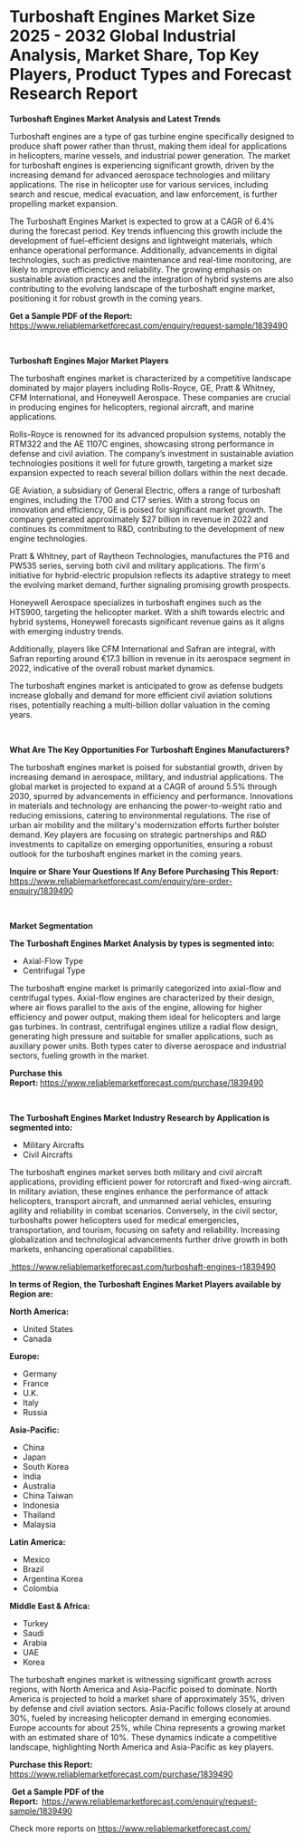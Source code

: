 <p><h1>Turboshaft Engines Market Size 2025 - 2032 Global Industrial Analysis, Market Share, Top Key Players, Product Types and Forecast Research Report</h1></p><p><strong>Turboshaft Engines Market Analysis and Latest Trends</strong></p>
<p><p>Turboshaft engines are a type of gas turbine engine specifically designed to produce shaft power rather than thrust, making them ideal for applications in helicopters, marine vessels, and industrial power generation. The market for turboshaft engines is experiencing significant growth, driven by the increasing demand for advanced aerospace technologies and military applications. The rise in helicopter use for various services, including search and rescue, medical evacuation, and law enforcement, is further propelling market expansion.</p><p>The Turboshaft Engines Market is expected to grow at a CAGR of 6.4% during the forecast period. Key trends influencing this growth include the development of fuel-efficient designs and lightweight materials, which enhance operational performance. Additionally, advancements in digital technologies, such as predictive maintenance and real-time monitoring, are likely to improve efficiency and reliability. The growing emphasis on sustainable aviation practices and the integration of hybrid systems are also contributing to the evolving landscape of the turboshaft engine market, positioning it for robust growth in the coming years.</p></p>
<p><strong>Get a Sample PDF of the Report:&nbsp;</strong> <a href="https://www.reliablemarketforecast.com/enquiry/request-sample/1839490?utm_campaign=1833&utm_medium=2&utm_source=Github&utm_content=ia&utm_term=10042025&utm_id=turboshaft-engines">https://www.reliablemarketforecast.com/enquiry/request-sample/1839490</a></p>
<p>&nbsp;</p>
<p><strong>Turboshaft Engines Major Market Players</strong></p>
<p><p>The turboshaft engines market is characterized by a competitive landscape dominated by major players including Rolls-Royce, GE, Pratt & Whitney, CFM International, and Honeywell Aerospace. These companies are crucial in producing engines for helicopters, regional aircraft, and marine applications.</p><p>Rolls-Royce is renowned for its advanced propulsion systems, notably the RTM322 and the AE 1107C engines, showcasing strong performance in defense and civil aviation. The company’s investment in sustainable aviation technologies positions it well for future growth, targeting a market size expansion expected to reach several billion dollars within the next decade.</p><p>GE Aviation, a subsidiary of General Electric, offers a range of turboshaft engines, including the T700 and CT7 series. With a strong focus on innovation and efficiency, GE is poised for significant market growth. The company generated approximately $27 billion in revenue in 2022 and continues its commitment to R&D, contributing to the development of new engine technologies.</p><p>Pratt & Whitney, part of Raytheon Technologies, manufactures the PT6 and PW535 series, serving both civil and military applications. The firm's initiative for hybrid-electric propulsion reflects its adaptive strategy to meet the evolving market demand, further signaling promising growth prospects.</p><p>Honeywell Aerospace specializes in turboshaft engines such as the HTS900, targeting the helicopter market. With a shift towards electric and hybrid systems, Honeywell forecasts significant revenue gains as it aligns with emerging industry trends.</p><p>Additionally, players like CFM International and Safran are integral, with Safran reporting around €17.3 billion in revenue in its aerospace segment in 2022, indicative of the overall robust market dynamics.</p><p>The turboshaft engines market is anticipated to grow as defense budgets increase globally and demand for more efficient civil aviation solutions rises, potentially reaching a multi-billion dollar valuation in the coming years.</p></p>
<p>&nbsp;</p>
<p><strong>What Are The Key Opportunities For Turboshaft Engines Manufacturers?</strong></p>
<p><p>The turboshaft engines market is poised for substantial growth, driven by increasing demand in aerospace, military, and industrial applications. The global market is projected to expand at a CAGR of around 5.5% through 2030, spurred by advancements in efficiency and performance. Innovations in materials and technology are enhancing the power-to-weight ratio and reducing emissions, catering to environmental regulations. The rise of urban air mobility and the military's modernization efforts further bolster demand. Key players are focusing on strategic partnerships and R&D investments to capitalize on emerging opportunities, ensuring a robust outlook for the turboshaft engines market in the coming years.</p></p>
<p><strong>Inquire or Share Your Questions If Any Before Purchasing This Report:</strong> <a href="https://www.reliablemarketforecast.com/enquiry/pre-order-enquiry/1839490?utm_campaign=1833&utm_medium=2&utm_source=Github&utm_content=ia&utm_term=10042025&utm_id=turboshaft-engines">https://www.reliablemarketforecast.com/enquiry/pre-order-enquiry/1839490</a></p>
<p>&nbsp;</p>
<p><strong>Market Segmentation</strong></p>
<p><strong>The Turboshaft Engines Market Analysis by types is segmented into:</strong></p>
<p><ul><li>Axial-Flow Type</li><li>Centrifugal Type</li></ul></p>
<p><p>The turboshaft engine market is primarily categorized into axial-flow and centrifugal types. Axial-flow engines are characterized by their design, where air flows parallel to the axis of the engine, allowing for higher efficiency and power output, making them ideal for helicopters and large gas turbines. In contrast, centrifugal engines utilize a radial flow design, generating high pressure and suitable for smaller applications, such as auxiliary power units. Both types cater to diverse aerospace and industrial sectors, fueling growth in the market.</p></p>
<p><strong>Purchase this Report:&nbsp;</strong><a href="https://www.reliablemarketforecast.com/purchase/1839490?utm_campaign=1833&utm_medium=2&utm_source=Github&utm_content=ia&utm_term=10042025&utm_id=turboshaft-engines">https://www.reliablemarketforecast.com/purchase/1839490</a></p>
<p>&nbsp;</p>
<p><strong>The Turboshaft Engines Market Industry Research by Application is segmented into:</strong></p>
<p><ul><li>Military Aircrafts</li><li>Civil Aircrafts</li></ul></p>
<p><p>The turboshaft engines market serves both military and civil aircraft applications, providing efficient power for rotorcraft and fixed-wing aircraft. In military aviation, these engines enhance the performance of attack helicopters, transport aircraft, and unmanned aerial vehicles, ensuring agility and reliability in combat scenarios. Conversely, in the civil sector, turboshafts power helicopters used for medical emergencies, transportation, and tourism, focusing on safety and reliability. Increasing globalization and technological advancements further drive growth in both markets, enhancing operational capabilities.</p></p>
<p><a href="https://www.reliablemarketforecast.com/turboshaft-engines-r1839490?utm_campaign=1833&utm_medium=2&utm_source=Github&utm_content=ia&utm_term=10042025&utm_id=turboshaft-engines">&nbsp;https://www.reliablemarketforecast.com/turboshaft-engines-r1839490</a></p>
<p><strong>In terms of Region, the Turboshaft Engines Market Players available by Region are:</strong></p>
<p>
    <p> <strong> North America: </strong>
        <ul>
            <li>United States</li>
            <li>Canada</li>
        </ul>
        </p> 
    <p> <strong> Europe: </strong>
        <ul>
            <li>Germany</li>
            <li>France</li>
            <li>U.K.</li>
            <li>Italy</li>
            <li>Russia</li>
        </ul>
        </p> 
    <p> <strong> Asia-Pacific: </strong>
        <ul>
            <li>China</li>
            <li>Japan</li>
            <li>South Korea</li>
            <li>India</li>
            <li>Australia</li>
            <li>China Taiwan</li>
            <li>Indonesia</li>
            <li>Thailand</li>
            <li>Malaysia</li>
        </ul>
        </p> 
    <p> <strong> Latin America: </strong>
        <ul>
            <li>Mexico</li>
            <li>Brazil</li>
            <li>Argentina Korea</li>
            <li>Colombia</li>
        </ul>
        </p> 
    <p> <strong> Middle East & Africa: </strong>
        <ul>
            <li>Turkey</li>
            <li>Saudi</li>
            <li>Arabia</li>
            <li>UAE</li>
            <li>Korea</li>
        </ul>
    </p>
    </p>
<p><p>The turboshaft engines market is witnessing significant growth across regions, with North America and Asia-Pacific poised to dominate. North America is projected to hold a market share of approximately 35%, driven by defense and civil aviation sectors. Asia-Pacific follows closely at around 30%, fueled by increasing helicopter demand in emerging economies. Europe accounts for about 25%, while China represents a growing market with an estimated share of 10%. These dynamics indicate a competitive landscape, highlighting North America and Asia-Pacific as key players.</p></p>
<p><strong>Purchase this Report: </strong><a href="https://www.reliablemarketforecast.com/purchase/1839490?utm_campaign=1833&utm_medium=2&utm_source=Github&utm_content=ia&utm_term=10042025&utm_id=turboshaft-engines">https://www.reliablemarketforecast.com/purchase/1839490</a></p>
<p>&nbsp;<strong>Get a Sample PDF of the Report:&nbsp;&nbsp;</strong><a href="https://www.reliablemarketforecast.com/enquiry/request-sample/1839490?utm_campaign=1833&utm_medium=2&utm_source=Github&utm_content=ia&utm_term=10042025&utm_id=turboshaft-engines">https://www.reliablemarketforecast.com/enquiry/request-sample/1839490</a></p>
<p><strong></strong></p>
<p>Check more reports on <a href="https://www.reliablemarketforecast.com/?utm_campaign=1833&utm_medium=2&utm_source=Github&utm_content=ia&utm_term=10042025&utm_id=turboshaft-engines">https://www.reliablemarketforecast.com/</a></p>